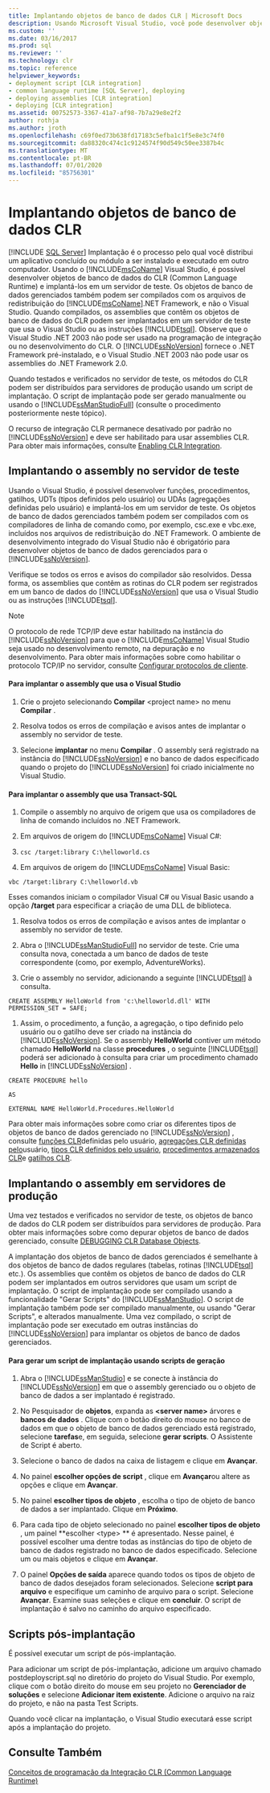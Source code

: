 ```yaml
---
title: Implantando objetos de banco de dados CLR | Microsoft Docs
description: Usando Microsoft Visual Studio, você pode desenvolver objetos de banco de dados CLR para SQL Server, implantá-los em um servidor de teste e distribuí-los para servidores de produção.
ms.custom: ''
ms.date: 03/16/2017
ms.prod: sql
ms.reviewer: ''
ms.technology: clr
ms.topic: reference
helpviewer_keywords:
- deployment script [CLR integration]
- common language runtime [SQL Server], deploying
- deploying assemblies [CLR integration]
- deploying [CLR integration]
ms.assetid: 00752573-3367-41a7-af98-7b7a29e8e2f2
author: rothja
ms.author: jroth
ms.openlocfilehash: c69f0ed73b638fd17183c5efba1c1f5e8e3c74f0
ms.sourcegitcommit: da88320c474c1c9124574f90d549c50ee3387b4c
ms.translationtype: MT
ms.contentlocale: pt-BR
ms.lasthandoff: 07/01/2020
ms.locfileid: "85756301"
---
```

# <a name="deploying-clr-database-objects"></a>Implantando objetos de banco de dados CLR
 [!INCLUDE [SQL Server](../../includes/applies-to-version/sqlserver.md)]
  Implantação é o processo pelo qual você distribui um aplicativo concluído ou módulo a ser instalado e executado em outro computador. Usando o [!INCLUDE[msCoName](../../includes/msconame-md.md)] Visual Studio, é possível desenvolver objetos de banco de dados do CLR (Common Language Runtime) e implantá-los em um servidor de teste. Os objetos de banco de dados gerenciados também podem ser compilados com os arquivos de redistribuição do [!INCLUDE[msCoName](../../includes/msconame-md.md)].NET Framework, e não o Visual Studio. Quando compilados, os assemblies que contêm os objetos de banco de dados do CLR podem ser implantados em um servidor de teste que usa o Visual Studio ou as instruções [!INCLUDE[tsql](../../includes/tsql-md.md)]. Observe que o Visual Studio .NET 2003 não pode ser usado na programação de integração ou no desenvolvimento do CLR. O [!INCLUDE[ssNoVersion](../../includes/ssnoversion-md.md)] fornece o .NET Framework pré-instalado, e o Visual Studio .NET 2003 não pode usar os assemblies do .NET Framework 2.0.  
  
 Quando testados e verificados no servidor de teste, os métodos do CLR podem ser distribuídos para servidores de produção usando um script de implantação. O script de implantação pode ser gerado manualmente ou usando o [!INCLUDE[ssManStudioFull](../../includes/ssmanstudiofull-md.md)] (consulte o procedimento posteriormente neste tópico).  
  
 O recurso de integração CLR permanece desativado por padrão no [!INCLUDE[ssNoVersion](../../includes/ssnoversion-md.md)] e deve ser habilitado para usar assemblies CLR. Para obter mais informações, consulte [Enabling CLR Integration](../../relational-databases/clr-integration/clr-integration-enabling.md).  
  
## <a name="deploying-the-assembly-to-the-test-server"></a>Implantando o assembly no servidor de teste  
 Usando o Visual Studio, é possível desenvolver funções, procedimentos, gatilhos, UDTs (tipos definidos pelo usuário) ou UDAs (agregações definidas pelo usuário) e implantá-los em um servidor de teste. Os objetos de banco de dados gerenciados também podem ser compilados com os compiladores de linha de comando como, por exemplo, csc.exe e vbc.exe, incluídos nos arquivos de redistribuição do .NET Framework. O ambiente de desenvolvimento integrado do Visual Studio não é obrigatório para desenvolver objetos de banco de dados gerenciados para o [!INCLUDE[ssNoVersion](../../includes/ssnoversion-md.md)].  
  
 Verifique se todos os erros e avisos do compilador são resolvidos. Dessa forma, os assemblies que contêm as rotinas do CLR podem ser registrados em um banco de dados do [!INCLUDE[ssNoVersion](../../includes/ssnoversion-md.md)] que usa o Visual Studio ou as instruções [!INCLUDE[tsql](../../includes/tsql-md.md)].  
  
> [!NOTE]  
>  O protocolo de rede TCP/IP deve estar habilitado na instância do [!INCLUDE[ssNoVersion](../../includes/ssnoversion-md.md)] para que o [!INCLUDE[msCoName](../../includes/msconame-md.md)] Visual Studio seja usado no desenvolvimento remoto, na depuração e no desenvolvimento. Para obter mais informações sobre como habilitar o protocolo TCP/IP no servidor, consulte [Configurar protocolos de cliente](../../database-engine/configure-windows/configure-client-protocols.md).  
  
#### <a name="to-deploy-the-assembly-using-visual-studio"></a>Para implantar o assembly que usa o Visual Studio  
  
1.  Crie o projeto selecionando **Compilar** \<project name> no menu **Compilar** .  
  
2.  Resolva todos os erros de compilação e avisos antes de implantar o assembly no servidor de teste.  
  
3.  Selecione **implantar** no menu **Compilar** . O assembly será registrado na instância do [!INCLUDE[ssNoVersion](../../includes/ssnoversion-md.md)] e no banco de dados especificado quando o projeto do [!INCLUDE[ssNoVersion](../../includes/ssnoversion-md.md)] foi criado inicialmente no Visual Studio.  

#### <a name="to-deploy-the-assembly-using-transact-sql"></a>Para implantar o assembly que usa Transact-SQL  
  
1.  Compile o assembly no arquivo de origem que usa os compiladores de linha de comando incluídos no .NET Framework.  
  
2.  Em arquivos de origem do [!INCLUDE[msCoName](../../includes/msconame-md.md)] Visual C#:  
  
3.  `csc /target:library C:\helloworld.cs`  
  
4.  Em arquivos de origem do [!INCLUDE[msCoName](../../includes/msconame-md.md)] Visual Basic:  
  
 `vbc /target:library C:\helloworld.vb`  
  
 Esses comandos iniciam o compilador Visual C# ou Visual Basic usando a opção **/target** para especificar a criação de uma DLL de biblioteca.  
  
1.  Resolva todos os erros de compilação e avisos antes de implantar o assembly no servidor de teste.  
  
2.  Abra o [!INCLUDE[ssManStudioFull](../../includes/ssmanstudiofull-md.md)] no servidor de teste. Crie uma consulta nova, conectada a um banco de dados de teste correspondente (como, por exemplo, AdventureWorks).  
  
3.  Crie o assembly no servidor, adicionando a seguinte [!INCLUDE[tsql](../../includes/tsql-md.md)] à consulta.  
  
 `CREATE ASSEMBLY HelloWorld from 'c:\helloworld.dll' WITH PERMISSION_SET = SAFE;`  
  
1.  Assim, o procedimento, a função, a agregação, o tipo definido pelo usuário ou o gatilho deve ser criado na instância do [!INCLUDE[ssNoVersion](../../includes/ssnoversion-md.md)]. Se o assembly **HelloWorld** contiver um método chamado **HelloWorld** na classe **procedures** , o seguinte [!INCLUDE[tsql](../../includes/tsql-md.md)] poderá ser adicionado à consulta para criar um procedimento chamado **Hello** in [!INCLUDE[ssNoVersion](../../includes/ssnoversion-md.md)] .  
  
 `CREATE PROCEDURE hello`  
  
 `AS`  
  
 `EXTERNAL NAME HelloWorld.Procedures.HelloWorld`  
  
 Para obter mais informações sobre como criar os diferentes tipos de objetos de banco de dados gerenciado no [!INCLUDE[ssNoVersion](../../includes/ssnoversion-md.md)] , consulte [funções CLR](../../relational-databases/clr-integration-database-objects-user-defined-functions/clr-user-defined-functions.md)definidas pelo usuário, [agregações CLR definidas pelo](../../relational-databases/clr-integration-database-objects-user-defined-functions/clr-user-defined-aggregates.md)usuário, [tipos CLR definidos pelo usuário](../../relational-databases/clr-integration-database-objects-user-defined-types/clr-user-defined-types.md), [procedimentos armazenados CLR](https://msdn.microsoft.com/library/bbdd51b2-a9b4-4916-ba6f-7957ac6c3f33)e [gatilhos CLR](https://msdn.microsoft.com/library/302a4e4a-3172-42b6-9cc0-4a971ab49c1c).  
  
## <a name="deploying-the-assembly-to-production-servers"></a>Implantando o assembly em servidores de produção  
 Uma vez testados e verificados no servidor de teste, os objetos de banco de dados do CLR podem ser distribuídos para servidores de produção. Para obter mais informações sobre como depurar objetos de banco de dados gerenciado, consulte [DEBUGGING CLR Database Objects](../../relational-databases/clr-integration/debugging-clr-database-objects.md).  
  
 A implantação dos objetos de banco de dados gerenciados é semelhante à dos objetos de banco de dados regulares (tabelas, rotinas [!INCLUDE[tsql](../../includes/tsql-md.md)] etc.). Os assemblies que contêm os objetos de banco de dados do CLR podem ser implantados em outros servidores que usam um script de implantação. O script de implantação pode ser compilado usando a funcionalidade "Gerar Scripts" do [!INCLUDE[ssManStudio](../../includes/ssmanstudio-md.md)]. O script de implantação também pode ser compilado manualmente, ou usando "Gerar Scripts", e alterados manualmente. Uma vez compilado, o script de implantação pode ser executado em outras instâncias do [!INCLUDE[ssNoVersion](../../includes/ssnoversion-md.md)] para implantar os objetos de banco de dados gerenciados.  
  
#### <a name="to-generate-a-deployment-script-using-generate-scripts"></a>Para gerar um script de implantação usando scripts de geração  
  
1.  Abra o [!INCLUDE[ssManStudio](../../includes/ssmanstudio-md.md)] e se conecte à instância do [!INCLUDE[ssNoVersion](../../includes/ssnoversion-md.md)] em que o assembly gerenciado ou o objeto de banco de dados a ser implantado é registrado.  
  
2.  No Pesquisador de **objetos**, expanda as **\<server name>** árvores e **bancos de dados** . Clique com o botão direito do mouse no banco de dados em que o objeto de banco de dados gerenciado está registrado, selecione **tarefas**e, em seguida, selecione **gerar scripts**. O Assistente de Script é aberto.  
  
3.  Selecione o banco de dados na caixa de listagem e clique em **Avançar**.  
  
4.  No painel **escolher opções de script** , clique em **Avançar**ou altere as opções e clique em **Avançar**.  
  
5.  No painel **escolher tipos de objeto** , escolha o tipo de objeto de banco de dados a ser implantado. Clique em **Próximo**.  
  
6.  Para cada tipo de objeto selecionado no painel **escolher tipos de objeto** , um painel **escolher \<type> ** é apresentado. Nesse painel, é possível escolher uma dentre todas as instâncias do tipo de objeto de banco de dados registrado no banco de dados especificado. Selecione um ou mais objetos e clique em **Avançar**.  
  
7.  O painel **Opções de saída** aparece quando todos os tipos de objeto de banco de dados desejados foram selecionados. Selecione **script para arquivo** e especifique um caminho de arquivo para o script. Selecione **Avançar**. Examine suas seleções e clique em **concluir**. O script de implantação é salvo no caminho do arquivo especificado.  
  
## <a name="post-deployment-scripts"></a>Scripts pós-implantação  
 É possível executar um script de pós-implantação.  
  
 Para adicionar um script de pós-implantação, adicione um arquivo chamado postdeployscript.sql no diretório do projeto do Visual Studio. Por exemplo, clique com o botão direito do mouse em seu projeto no **Gerenciador de soluções** e selecione **Adicionar item existente**. Adicione o arquivo na raiz do projeto, e não na pasta Test Scripts.  
  
 Quando você clicar na implantação, o Visual Studio executará esse script após a implantação do projeto.  
  
## <a name="see-also"></a>Consulte Também  
 [Conceitos de programação da Integração CLR &#40;Common Language Runtime&#41;](../../relational-databases/clr-integration/common-language-runtime-clr-integration-programming-concepts.md)  
  
  
